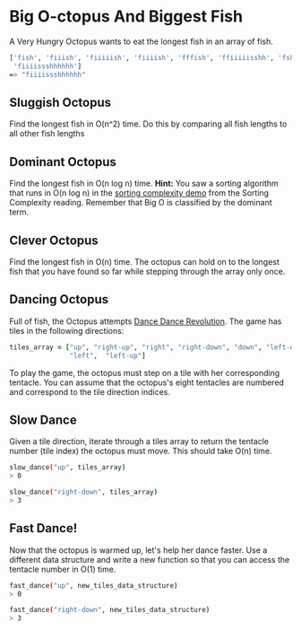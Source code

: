 # Big O-ctopus And Biggest Fish 

A Very Hungry Octopus wants to eat the longest fish in an array of fish.

```sh
['fish', 'fiiish', 'fiiiiish', 'fiiiish', 'fffish', 'ffiiiiisshh', 'fsh',
 'fiiiissshhhhhh']
=> "fiiiissshhhhhh"
```

## Sluggish Octopus

Find the longest fish in O(n^2) time. Do this by comparing all fish lengths to
all other fish lengths

## Dominant Octopus

Find the longest fish in O(n log n) time. **Hint:** You saw a sorting algorithm
that runs in O(n log n) in the [sorting complexity demo][sorting-demo] from the
Sorting Complexity reading. Remember that Big O is classified by the dominant
term.

## Clever Octopus

Find the longest fish in O(n) time. The octopus can hold on to the longest fish
that you have found so far while stepping through the array only once.

## Dancing Octopus

Full of fish, the Octopus attempts [Dance Dance Revolution][ddr]. The game has
tiles in the following directions:

```ruby
tiles_array = ["up", "right-up", "right", "right-down", "down", "left-down",
               "left",  "left-up"]
```

To play the game, the octopus must step on a tile with her corresponding
tentacle. You can assume that the octopus's eight tentacles are numbered and
correspond to the tile direction indices.

## Slow Dance

Given a tile direction, iterate through a tiles array to return the tentacle
number (tile index) the octopus must move. This should take O(n) time.

```sh
slow_dance("up", tiles_array)
> 0

slow_dance("right-down", tiles_array)
> 3
```

## Fast Dance!

Now that the octopus is warmed up, let's help her dance faster. Use a different
data structure and write a new function so that you can access the tentacle
number in O(1) time.

```sh
fast_dance("up", new_tiles_data_structure)
> 0

fast_dance("right-down", new_tiles_data_structure)
> 3
```

[ddr]: https://en.wikipedia.org/wiki/Dance_Dance_Revolution
[sorting-demo]: https://assets.aaonline.io/fullstack/ruby/homeworks/sorting_demo/sorting_demo.rb
